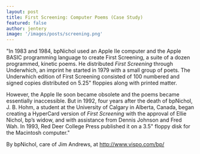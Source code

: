 ```yaml
---
layout: post
title: First Screening: Computer Poems (Case Study)  
featured: false
author: jentery
image: '/images/posts/screening.png'
---
```


"In 1983 and 1984, bpNichol used an Apple IIe computer and the Apple BASIC programming language to create First Screening, a suite of a dozen programmed, kinetic poems. He distributed *First Screening* through Underwhich, an imprint he started in 1979 with a small group of poets. The Underwhich edition of First Screening consisted of 100 numbered and signed copies distributed on 5.25" floppies along with printed matter.

However, the Apple IIe soon became obsolete and the poems became essentially inaccessible. But in 1992, four years after the death of bpNichol, J. B. Hohm, a student at the University of Calgary in Alberta, Canada, began creating a HyperCard version of *First Screening* with the approval of Ellie Nichol, bp’s widow, and with assistance from Dennis Johnson and Fred Wah. In 1993, Red Deer College Press published it on a 3.5" floppy disk for the Macintosh computer." 

By bpNichol, care of Jim Andrews, at http://www.vispo.com/bp/
